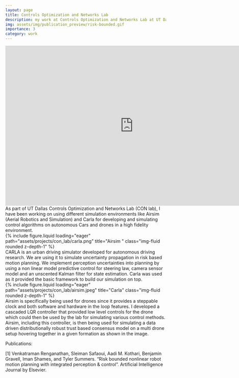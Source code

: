 ```yaml
---
layout: page
title: Controls Optimization and Networks Lab
description: my work at Controls Optimization and Networks Lab at UT Dallas
img: assets/img/publication_preview/risk-bounded.gif
importance: 3
category: work
---
```


<div>
  <iframe width="800" height="500" src="https://www.youtube.com/embed/YyquJ1Hh-6A" title="Risk Bounded Nonlinear Robot Motion Planning With Integrated Perception &amp; Control" frameborder="0" allow="accelerometer; autoplay; clipboard-write; encrypted-media; gyroscope; picture-in-picture; web-share" referrerpolicy="strict-origin-when-cross-origin" allowfullscreen></iframe>
</div>

<div class="caption">
    As part of UT Dallas Controls Optimization and Networks Lab (CON lab), I have been working on using different simulation environments like Airsim (Aerial Robotics and Simulation) and Carla for developing and simulating control algorithms on autonomous Cars and drones in a high fidelity environment.
</div>

<div class="row">
    <div class="col-sm mt-3 mt-md-0">
        {% include figure.liquid loading="eager" path="assets/projects/con_lab/carla.png" title="Airsim " class="img-fluid rounded z-depth-1" %}
    </div>
</div>
<div class="caption">
    CARLA is an urban driving simulator developed for autonomous driving research. We are using it to simulate uncertainty propagation in risk based motion planning. We implement perception uncertainties into planning by using a non linear model predictive control for steering law, camera sensor model and an unscented Kalman filter for state estimation. Carla was used as it provided the basic framework to build our simulation on top.
</div>


<div class="row">
    <div class="col-sm mt-3 mt-md-0">
        {% include figure.liquid loading="eager" path="assets/projects/con_lab/airsim.jpeg" title="Carla" class="img-fluid rounded z-depth-1" %}
    </div>
</div>
<div class="caption">
    Airsim is specifically being used for drones since it provides a steppable clock and both software and hardware in the loop features.
    I developed a cascaded LQR controller that provided low level controls for the drone which could then be used by the lab for simulating various control methods. 
    Airsim, including this controller, is then being used for simulating a data driven distributionally robust trust based consensus model on a multi drone setup hovering together in a given formation as shown in the image.
</div>

Publications:

[1] Venkatraman Renganathan, Sleiman Safaoui, Aadi M. Kothari, Benjamin Gravell, Iman Shames, and Tyler Summers. “Risk bounded nonlinear robot motion planning with integrated perception & control”. Artificial Intelligence Journal by Elsevier.

<!-- Google tag (gtag.js) -->
<script async src="https://www.googletagmanager.com/gtag/js?id=G-V1HSZE1Y7M"></script>
<script>
  window.dataLayer = window.dataLayer || [];
  function gtag(){dataLayer.push(arguments);}
  gtag('js', new Date());

  gtag('config', 'G-V1HSZE1Y7M');
</script>